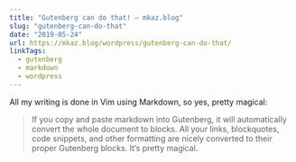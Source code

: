 ```yaml
---
title: "Gutenberg can do that! – mkaz.blog"
slug: "gutenberg-can-do-that"
date: "2019-05-24"
url: https://mkaz.blog/wordpress/gutenberg-can-do-that/
linkTags:
  - gutenberg
  - markdown
  - wordpress
---
```


All my writing is done in Vim using Markdown, so yes, pretty magical:

> If you copy and paste markdown into Gutenberg, it will automatically convert the whole document to blocks. All your links, blockquotes, code snippets, and other formatting are nicely converted to their proper Gutenberg blocks. It’s pretty magical.
